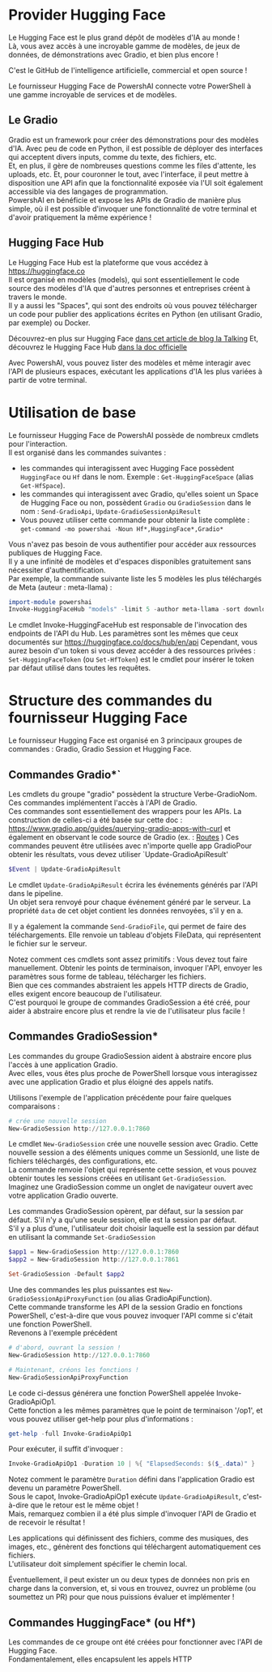 ﻿# Provider Hugging Face

Le Hugging Face est le plus grand dépôt de modèles d'IA au monde !  
Là, vous avez accès à une incroyable gamme de modèles, de jeux de données, de démonstrations avec Gradio, et bien plus encore !  

C'est le GitHub de l'intelligence artificielle, commercial et open source ! 

Le fournisseur Hugging Face de PowershAI connecte votre PowerShell à une gamme incroyable de services et de modèles.  

## Le Gradio

Gradio est un framework pour créer des démonstrations pour des modèles d'IA. Avec peu de code en Python, il est possible de déployer des interfaces qui acceptent divers inputs, comme du texte, des fichiers, etc.  
Et, en plus, il gère de nombreuses questions comme les files d'attente, les uploads, etc.  Et, pour couronner le tout, avec l'interface, il peut mettre à disposition une API afin que la fonctionnalité exposée via l'UI soit également accessible via des langages de programmation.  
PowershAI en bénéficie et expose les APIs de Gradio de manière plus simple, où il est possible d'invoquer une fonctionnalité de votre terminal et d'avoir pratiquement la même expérience !


## Hugging Face Hub  

Le Hugging Face Hub est la plateforme que vous accédez à https://huggingface.co  
Il est organisé en modèles (models), qui sont essentiellement le code source des modèles d'IA que d'autres personnes et entreprises créent à travers le monde.  
Il y a aussi les "Spaces", qui sont des endroits où vous pouvez télécharger un code pour publier des applications écrites en Python (en utilisant Gradio, par exemple) ou Docker.  

Découvrez-en plus sur Hugging Face [dans cet article de blog Ia Talking](https://iatalk.ing/hugging-face/)
Et, découvrez le Hugging Face Hub [dans la doc officielle](https://huggingface.co/docs/hub/en/index)

Avec PowershAI, vous pouvez lister des modèles et même interagir avec l'API de plusieurs espaces, exécutant les applications d'IA les plus variées à partir de votre terminal.  


# Utilisation de base

Le fournisseur Hugging Face de PowershAI possède de nombreux cmdlets pour l'interaction.  
Il est organisé dans les commandes suivantes :

* les commandes qui interagissent avec Hugging Face possèdent `HuggingFace` ou `Hf` dans le nom. Exemple : `Get-HuggingFaceSpace` (alias `Get-HfSpace`).  
* les commandes qui interagissent avec Gradio, qu'elles soient un Space de Hugging Face ou non, possèdent `Gradio` ou `GradioSession` dans le nom : `Send-GradioApi`, `Update-GradioSessionApiResult`
* Vous pouvez utiliser cette commande pour obtenir la liste complète : `get-command -mo powershai -Noun Hf*,HuggingFace*,Gradio*`

Vous n'avez pas besoin de vous authentifier pour accéder aux ressources publiques de Hugging Face.  
Il y a une infinité de modèles et d'espaces disponibles gratuitement sans nécessiter d'authentification.  
Par exemple, la commande suivante liste les 5 modèles les plus téléchargés de Meta (auteur : meta-llama) :

```powershell
import-module powershai
Invoke-HuggingFaceHub "models" -limit 5 -author meta-llama -sort downloads -direction -1 
```

Le cmdlet Invoke-HuggingFaceHub est responsable de l'invocation des endpoints de l'API du Hub.  Les paramètres sont les mêmes que ceux documentés sur https://huggingface.co/docs/hub/en/api
Cependant, vous aurez besoin d'un token si vous devez accéder à des ressources privées : `Set-HuggingFaceToken` (ou `Set-HfToken`) est le cmdlet pour insérer le token par défaut utilisé dans toutes les requêtes.  



# Structure des commandes du fournisseur Hugging Face  
 
Le fournisseur Hugging Face est organisé en 3 principaux groupes de commandes : Gradio, Gradio Session et Hugging Face.  


## Commandes Gradio*`

Les cmdlets du groupe "gradio" possèdent la structure Verbe-GradioNom.  Ces commandes implémentent l'accès à l'API de Gradio.  
Ces commandes sont essentiellement des wrappers pour les APIs. La construction de celles-ci a été basée sur cette doc : https://www.gradio.app/guides/querying-gradio-apps-with-curl  et également en observant le code source de Gradio (ex. : [Routes](https://github.com/gradio-app/gradio/blob/main/gradio/routes.py) )
Ces commandes peuvent être utilisées avec n'importe quelle app GradioPour obtenir les résultats, vous devez utiliser `Update-GradioApiResult' 

```powershell
$Event | Update-GradioApiResult
```

Le cmdlet `Update-GradioApiResult` écrira les événements générés par l'API dans le pipeline.  
Un objet sera renvoyé pour chaque événement généré par le serveur. La propriété `data` de cet objet contient les données renvoyées, s'il y en a.  

Il y a également la commande `Send-GradioFile`, qui permet de faire des téléchargements. Elle renvoie un tableau d'objets FileData, qui représentent le fichier sur le serveur.  

Notez comment ces cmdlets sont assez primitifs : Vous devez tout faire manuellement. Obtenir les points de terminaison, invoquer l'API, envoyer les paramètres sous forme de tableau, télécharger les fichiers.  
Bien que ces commandes abstraient les appels HTTP directs de Gradio, elles exigent encore beaucoup de l'utilisateur.  
C'est pourquoi le groupe de commandes GradioSession a été créé, pour aider à abstraire encore plus et rendre la vie de l'utilisateur plus facile !


## Commandes GradioSession*  

Les commandes du groupe GradioSession aident à abstraire encore plus l'accès à une application Gradio.  
Avec elles, vous êtes plus proche de PowerShell lorsque vous interagissez avec une application Gradio et plus éloigné des appels natifs.  

Utilisons l'exemple de l'application précédente pour faire quelques comparaisons :

```powershell
# crée une nouvelle session 
New-GradioSession http://127.0.0.1:7860
```

Le cmdlet `New-GradioSession` crée une nouvelle session avec Gradio. Cette nouvelle session a des éléments uniques comme un SessionId, une liste de fichiers téléchargés, des configurations, etc.  
La commande renvoie l'objet qui représente cette session, et vous pouvez obtenir toutes les sessions créées en utilisant `Get-GradioSession`.  
Imaginez une GradioSession comme un onglet de navigateur ouvert avec votre application Gradio ouverte.  

Les commandes GradioSession opèrent, par défaut, sur la session par défaut. S'il n'y a qu'une seule session, elle est la session par défaut.  
S'il y a plus d'une, l'utilisateur doit choisir laquelle est la session par défaut en utilisant la commande `Set-GradioSession`

 ```powershell
$app1 = New-GradioSession http://127.0.0.1:7860
$app2 = New-GradioSession http://127.0.0.1:7861

Set-GradioSession -Default $app2
```

Une des commandes les plus puissantes est `New-GradioSessionApiProxyFunction` (ou alias GradioApiFunction).  
Cette commande transforme les API de la session Gradio en fonctions PowerShell, c'est-à-dire que vous pouvez invoquer l'API comme si c'était une fonction PowerShell.  
Revenons à l'exemple précédent


```powershell
# d'abord, ouvrant la session !
New-GradioSession http://127.0.0.1:7860

# Maintenant, créons les fonctions !
New-GradioSessionApiProxyFunction
```

Le code ci-dessus générera une fonction PowerShell appelée Invoke-GradioApiOp1.  
Cette fonction a les mêmes paramètres que le point de terminaison '/op1', et vous pouvez utiliser get-help pour plus d'informations :  

```powershell
get-help -full Invoke-GradioApiOp1
```

Pour exécuter, il suffit d'invoquer :

```powershell
Invoke-GradioApiOp1 -Duration 10 | %{ "ElapsedSeconds: $($_.data)" }
```

Notez comment le paramètre `Duration` défini dans l'application Gradio est devenu un paramètre PowerShell.  
Sous le capot, Invoke-GradioApiOp1 exécute `Update-GradioApiResult`, c'est-à-dire que le retour est le même objet !  
Mais, remarquez combien il a été plus simple d'invoquer l'API de Gradio et de recevoir le résultat !

Les applications qui définissent des fichiers, comme des musiques, des images, etc., génèrent des fonctions qui téléchargent automatiquement ces fichiers.  
L'utilisateur doit simplement spécifier le chemin local.  

Éventuellement, il peut exister un ou deux types de données non pris en charge dans la conversion, et, si vous en trouvez, ouvrez un problème (ou soumettez un PR) pour que nous puissions évaluer et implémenter !



## Commandes HuggingFace* (ou Hf*)  

Les commandes de ce groupe ont été créées pour fonctionner avec l'API de Hugging Face.  
Fondamentalement, elles encapsulent les appels HTTP
